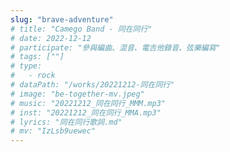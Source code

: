 ```yaml
---
slug: "brave-adventure"
# title: "Camego Band - 同在同行"
# date: 2022-12-12
# participate: "參與編曲、混音、電吉他錄音、弦樂編寫"
# tags: [""]
# type:
#   - rock
# dataPath: "/works/20221212-同在同行"
# image: "be-together-mv.jpeg"
# music: "20221212_同在同行_MMM.mp3"
# inst: "20221212_同在同行_MMA.mp3"
# lyrics: "同在同行歌詞.md"
# mv: "IzLsb9uewec"
---
```

